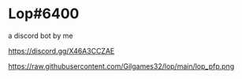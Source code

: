 # Lop#6400
a discord bot by me

https://discord.gg/X46A3CCZAE

https://raw.githubusercontent.com/Gilgames32/lop/main/lop_pfp.png
